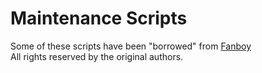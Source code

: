 # Maintenance Scripts

Some of these scripts have been "borrowed" from [Fanboy](https://github.com/ryanbr/fanboy-adblock/)  
All rights reserved by the original authors.
